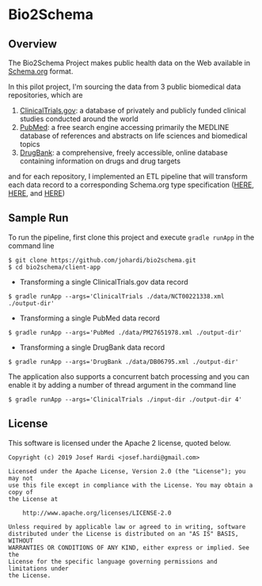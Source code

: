 # Bio2Schema

## Overview
The Bio2Schema Project makes public health data on the Web available in [Schema.org](https://schema.org/) format.

In this pilot project, I'm sourcing the data from 3 public biomedical data repositories, which are
1. [ClinicalTrials.gov](https://clinicaltrials.gov/): a database of privately and publicly funded clinical studies conducted around the world
2. [PubMed](https://www.ncbi.nlm.nih.gov/pubmed/): a free search engine accessing primarily the MEDLINE database of references and abstracts on life sciences and biomedical topics
3. [DrugBank](https://www.drugbank.ca/): a comprehensive, freely accessible, online database containing information on drugs and drug targets

and for each repository, I implemented an ETL pipeline that will transform each data record to a corresponding Schema.org type specification ([HERE](https://github.com/johardi/bio2schema/blob/develop/bio2schema-pipeline-clinicaltrials/README.md), [HERE](https://github.com/johardi/bio2schema/blob/develop/bio2schema-pipeline-pubmed/README.md), and [HERE](https://github.com/johardi/bio2schema/blob/develop/bio2schema-pipeline-drugbank/README.md))

## Sample Run
To run the pipeline, first clone this project and execute `gradle runApp` in the command line

```
$ git clone https://github.com/johardi/bio2schema.git
$ cd bio2schema/client-app
```

* Transforming a single ClinicalTrials.gov data record
```
$ gradle runApp --args='ClinicalTrials ./data/NCT00221338.xml ./output-dir'
```

* Transforming a single PubMed data record
```
$ gradle runApp --args='PubMed ./data/PM27651978.xml ./output-dir'
```

* Transforming a single DrugBank data record
```
$ gradle runApp --args='DrugBank ./data/DB06795.xml ./output-dir'
```

The application also supports a concurrent batch processing and you can enable it by adding a number of thread argument in the command line
```
$ gradle runApp --args='ClinicalTrials ./input-dir ./output-dir 4'
```

## License
This software is licensed under the Apache 2 license, quoted below.

```
Copyright (c) 2019 Josef Hardi <josef.hardi@gmail.com>

Licensed under the Apache License, Version 2.0 (the "License"); you may not
use this file except in compliance with the License. You may obtain a copy of
the License at

    http://www.apache.org/licenses/LICENSE-2.0

Unless required by applicable law or agreed to in writing, software
distributed under the License is distributed on an "AS IS" BASIS, WITHOUT
WARRANTIES OR CONDITIONS OF ANY KIND, either express or implied. See the
License for the specific language governing permissions and limitations under
the License.
```
